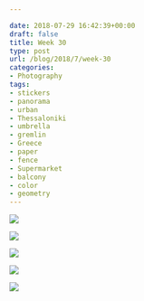 ```yaml
---

date: 2018-07-29 16:42:39+00:00
draft: false
title: Week 30
type: post
url: /blog/2018/7/week-30
categories:
- Photography
tags:
- stickers
- panorama
- urban
- Thessaloniki
- umbrella
- gremlin
- Greece
- paper
- fence
- Supermarket
- balcony
- color
- geometry
---
```




  
   ![](/images/2018-07-29-20187week-30/image-asset.jpeg)

  

  
   ![](/images/2018-07-29-20187week-30/image-asset.jpeg)

  

  
   ![](/images/2018-07-29-20187week-30/image-asset.jpeg)

  

  
   ![](/images/2018-07-29-20187week-30/image-asset.jpeg)

  

  
   ![](/images/2018-07-29-20187week-30/image-asset.jpeg)

  



